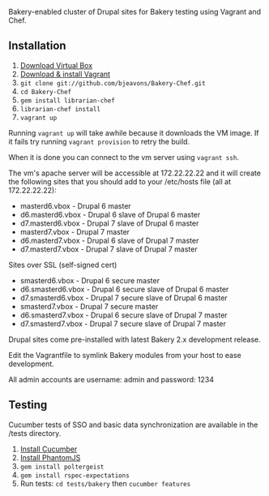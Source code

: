 Bakery-enabled cluster of Drupal sites for Bakery testing using Vagrant and Chef.

## Installation

1. [Download Virtual Box](https://www.virtualbox.org/wiki/Downloads)
1. [Download & install Vagrant](https://www.vagrantup.com/downloads.html)
1. `git clone git://github.com/bjeavons/Bakery-Chef.git`
1. `cd Bakery-Chef`
1. `gem install librarian-chef`
2. `librarian-chef install`
1. `vagrant up`

Running `vagrant up` will take awhile because it downloads the VM image. If it fails try running `vagrant provision`
to retry the build.

When it is done you can connect to the vm server using `vagrant ssh`.

The vm's apache server will be accessible at 172.22.22.22 and it will create
the following sites that you should add to your /etc/hosts file (all at 172.22.22.22):

* masterd6.vbox - Drupal 6 master
* d6.masterd6.vbox - Drupal 6 slave of Drupal 6 master
* d7.masterd6.vbox - Drupal 7 slave of Drupal 6 master
* masterd7.vbox - Drupal 7 master
* d6.masterd7.vbox - Drupal 6 slave of Drupal 7 master
* d7.masterd7.vbox - Drupal 7 slave of Drupal 7 master

Sites over SSL (self-signed cert)

* smasterd6.vbox - Drupal 6 secure master
* d6.smasterd6.vbox - Drupal 6 secure slave of Drupal 6 master
* d7.smasterd6.vbox - Drupal 7 secure slave of Drupal 6 master
* smasterd7.vbox - Drupal 7 secure master
* d6.smasterd7.vbox - Drupal 6 secure slave of Drupal 7 master
* d7.smasterd7.vbox - Drupal 7 secure slave of Drupal 7 master

Drupal sites come pre-installed with latest Bakery 2.x development release.

Edit the Vagrantfile to symlink Bakery modules from your host to ease development.

All admin accounts are username: admin and password: 1234

## Testing

Cucumber tests of SSO and basic data synchronization are available in the /tests directory.

1. [Install Cucumber](https://github.com/cucumber/cucumber/wiki/Install)
1. [Install PhantomJS](http://phantomjs.org/download.html)
1. `gem install poltergeist`
1. `gem install rspec-expectations`
1. Run tests: `cd tests/bakery` then `cucumber features`
